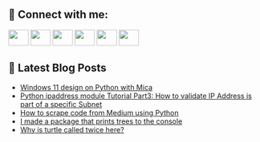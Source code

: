 ## 🔎 Connect with me:
[<img height="32" width="40" src="https://cdn.jsdelivr.net/npm/simple-icons@v5/icons/telegram.svg" />](https://t.me/bullbesh)
[<img height="32" width="40" src="https://cdn.jsdelivr.net/npm/simple-icons@v5/icons/vk.svg" />](https://vk.com/bullbesh)
[<img height="32" width="40" src="https://cdn.jsdelivr.net/npm/simple-icons@v5/icons/twitter.svg" />](https://twitter.com/bullbesh1)
[<img height="32" width="40" src="https://cdn.jsdelivr.net/npm/simple-icons@v5/icons/instagram.svg" />](https://www.instagram.com/bullbesh)
[<img height="32" width="40" src="https://cdn.jsdelivr.net/npm/simple-icons@v5/icons/reddit.svg" />](https://www.reddit.com/user/bullbesh)
[<img height="32" width="40" src="https://cdn.jsdelivr.net/npm/simple-icons@v5/icons/youtube.svg" />](https://www.youtube.com/channel/UCtfjRs6uzgq5mfm8S06WTcg)

## 📕 Latest Blog Posts
<!-- BLOG-POST-LIST:START -->
- [Windows 11 design on Python with Mica](https://www.reddit.com/r/Python/comments/uq38ei/windows_11_design_on_python_with_mica/)
- [Python ipaddress module Tutorial Part3: How to validate IP Address is part of a specific Subnet](https://www.reddit.com/r/Python/comments/uq36r9/python_ipaddress_module_tutorial_part3_how_to/)
- [How to scrape code from Medium using Python](https://www.reddit.com/r/Python/comments/uq1ufi/how_to_scrape_code_from_medium_using_python/)
- [I made a package that prints trees to the console](https://www.reddit.com/r/Python/comments/uq0bdo/i_made_a_package_that_prints_trees_to_the_console/)
- [Why is turtle called twice here?](https://www.reddit.com/r/Python/comments/upw9u0/why_is_turtle_called_twice_here/)
<!-- BLOG-POST-LIST:END -->
